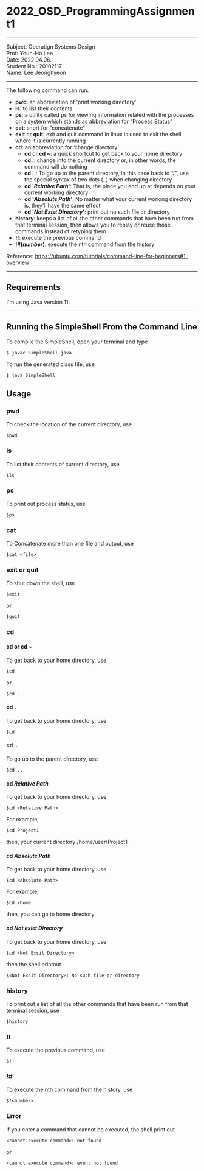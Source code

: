# 2022_OSD_ProgrammingAssignment1
***
Subject: Operatign Systems Design  
Prof: Youn-Ho Lee    
Date: 2022.04.06.  
Student No.: 20102117  
Name: Lee Jeonghyeon    
***

The following command can run:
- __pwd__: an abbreviation of ‘print working directory’
- __ls__: to list their contents
- __ps__: a utility called ps for viewing information related with the processes on a system which stands as abbreviation for “Process Status”
- __cat__: short for “concatenate“
- __exit__ or __quit__: exit and quit command in linux is used to exit the shell where it is currently running
- __cd__: an abbreviation for ‘change directory’
    - __cd__ or __cd ~__: a quick shortcut to get back to your home directory
    - __cd .__: change into the current directory or, in other words, the command will do nothing
    - __cd ..__: To go up to the parent directory, in this case back to “/”, use the special syntax of two dots (..) when changing directory 
    - __cd '_Relative Path_'__: That is, the place you end up at depends on your current working directory
    - __cd '_Absolute Path_'__: No matter what your current working directory is, they’ll have the same effect
    - __cd '_Not Exist Directory_'__: print out no such file or directory
- __history__: keeps a list of all the other commands that have been run from that terminal session, then allows you to replay or reuse those commands instead of retyping them
- __!!__: execute the previous command
- __!#(_number_)__: execute the nth command from the history

Reference: <https://ubuntu.com/tutorials/command-line-for-beginners#1-overview>

---
## Requirements
I'm using Java version 11.

---
## Running the SimpleShell From the Command Line

To compile the SimpleShell, open your terminal and type

    $ javac SimpleShell.java

To run the generated class file, use

    $ java SimpleShell


## Usage
### pwd
To check the location of the current directory, use

    $pwd


### ls
To list their contents of current directory, use

    $ls


### ps
To print out process status, use

    $ps


### cat
To Concatenate more than one file and output, use

    $cat <file>

### exit or quit
To shut down the shell, use

    $exit

or

    $quit


### cd
#### cd or cd ~
To get back to your home directory, use

    $cd

or

    $cd ~


#### cd .
To get back to your home directory, use

    $cd


#### cd ..
To go up to the parent directory, use

    $cd ..

#### cd _Relative Path_
To get back to your home directory, use

    $cd <Relative Path>

For example,

    $cd Project1

then, your current directory /home/user/Project1

#### cd _Absolute Path_
To get back to your home directory, use

    $cd <Absolute Path>

For example,

    $cd /home

then, you can go to home directory

#### cd _Not exist Directory_
To get back to your home directory, use

    $cd <Not Exsit Directory>

then the shell printout

    $<Not Exsit Directory>: No such file or directory

### history
To print out a list of all the other commands that have been run from that terminal session, use

    $history


### !!
To execute the previous command, use

    $!!

### !#
To execute the nth command from the history, use

    $!<number>

### Error
If you enter a command that cannot be executed, the shell print out

    <cannot execute command>: not found

or

    <cannot execute command>: event not found